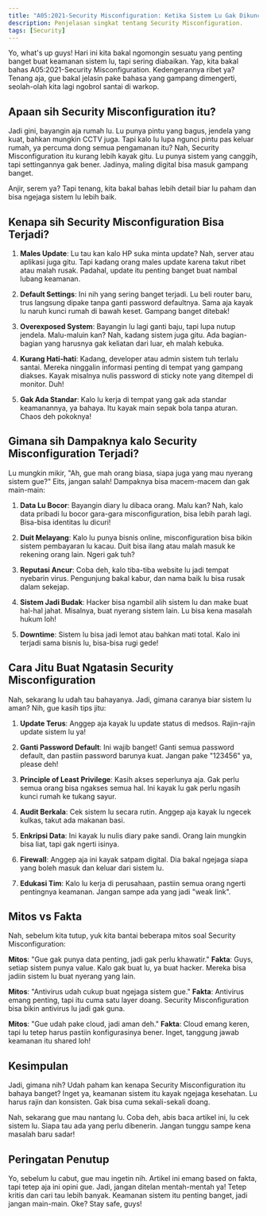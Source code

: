 ```yaml
---
title: "A05:2021-Security Misconfiguration: Ketika Sistem Lu Gak Dikunci Rapet"
description: Penjelasan singkat tentang Security Misconfiguration.
tags: [Security]
---
```

Yo, what's up guys! Hari ini kita bakal ngomongin sesuatu yang penting banget buat keamanan sistem lu, tapi sering diabaikan. Yap, kita bakal bahas A05:2021-Security Misconfiguration. Kedengerannya ribet ya? Tenang aja, gue bakal jelasin pake bahasa yang gampang dimengerti, seolah-olah kita lagi ngobrol santai di warkop.

## Apaan sih Security Misconfiguration itu?

Jadi gini, bayangin aja rumah lu. Lu punya pintu yang bagus, jendela yang kuat, bahkan mungkin CCTV juga. Tapi kalo lu lupa ngunci pintu pas keluar rumah, ya percuma dong semua pengamanan itu? Nah, Security Misconfiguration itu kurang lebih kayak gitu. Lu punya sistem yang canggih, tapi settingannya gak bener. Jadinya, maling digital bisa masuk gampang banget.

Anjir, serem ya? Tapi tenang, kita bakal bahas lebih detail biar lu paham dan bisa ngejaga sistem lu lebih baik.

## Kenapa sih Security Misconfiguration Bisa Terjadi?

1. **Males Update**: Lu tau kan kalo HP suka minta update? Nah, server atau aplikasi juga gitu. Tapi kadang orang males update karena takut ribet atau malah rusak. Padahal, update itu penting banget buat nambal lubang keamanan.

2. **Default Settings**: Ini nih yang sering banget terjadi. Lu beli router baru, trus langsung dipake tanpa ganti password defaultnya. Sama aja kayak lu naruh kunci rumah di bawah keset. Gampang banget ditebak!

3. **Overexposed System**: Bayangin lu lagi ganti baju, tapi lupa nutup jendela. Malu-maluin kan? Nah, kadang sistem juga gitu. Ada bagian-bagian yang harusnya gak keliatan dari luar, eh malah kebuka.

4. **Kurang Hati-hati**: Kadang, developer atau admin sistem tuh terlalu santai. Mereka ninggalin informasi penting di tempat yang gampang diakses. Kayak misalnya nulis password di sticky note yang ditempel di monitor. Duh!

5. **Gak Ada Standar**: Kalo lu kerja di tempat yang gak ada standar keamanannya, ya bahaya. Itu kayak main sepak bola tanpa aturan. Chaos deh pokoknya!

## Gimana sih Dampaknya kalo Security Misconfiguration Terjadi?

Lu mungkin mikir, "Ah, gue mah orang biasa, siapa juga yang mau nyerang sistem gue?" Eits, jangan salah! Dampaknya bisa macem-macem dan gak main-main:

1. **Data Lu Bocor**: Bayangin diary lu dibaca orang. Malu kan? Nah, kalo data pribadi lu bocor gara-gara misconfiguration, bisa lebih parah lagi. Bisa-bisa identitas lu dicuri!

2. **Duit Melayang**: Kalo lu punya bisnis online, misconfiguration bisa bikin sistem pembayaran lu kacau. Duit bisa ilang atau malah masuk ke rekening orang lain. Ngeri gak tuh?

3. **Reputasi Ancur**: Coba deh, kalo tiba-tiba website lu jadi tempat nyebarin virus. Pengunjung bakal kabur, dan nama baik lu bisa rusak dalam sekejap.

4. **Sistem Jadi Budak**: Hacker bisa ngambil alih sistem lu dan make buat hal-hal jahat. Misalnya, buat nyerang sistem lain. Lu bisa kena masalah hukum loh!

5. **Downtime**: Sistem lu bisa jadi lemot atau bahkan mati total. Kalo ini terjadi sama bisnis lu, bisa-bisa rugi gede!

## Cara Jitu Buat Ngatasin Security Misconfiguration

Nah, sekarang lu udah tau bahayanya. Jadi, gimana caranya biar sistem lu aman? Nih, gue kasih tips jitu:

1. **Update Terus**: Anggep aja kayak lu update status di medsos. Rajin-rajin update sistem lu ya!

2. **Ganti Password Default**: Ini wajib banget! Ganti semua password default, dan pastiin password barunya kuat. Jangan pake "123456" ya, please deh!

3. **Principle of Least Privilege**: Kasih akses seperlunya aja. Gak perlu semua orang bisa ngakses semua hal. Ini kayak lu gak perlu ngasih kunci rumah ke tukang sayur.

4. **Audit Berkala**: Cek sistem lu secara rutin. Anggep aja kayak lu ngecek kulkas, takut ada makanan basi.

5. **Enkripsi Data**: Ini kayak lu nulis diary pake sandi. Orang lain mungkin bisa liat, tapi gak ngerti isinya.

6. **Firewall**: Anggep aja ini kayak satpam digital. Dia bakal ngejaga siapa yang boleh masuk dan keluar dari sistem lu.

7. **Edukasi Tim**: Kalo lu kerja di perusahaan, pastiin semua orang ngerti pentingnya keamanan. Jangan sampe ada yang jadi "weak link".

## Mitos vs Fakta

Nah, sebelum kita tutup, yuk kita bantai beberapa mitos soal Security Misconfiguration:

**Mitos**: "Gue gak punya data penting, jadi gak perlu khawatir."
**Fakta**: Guys, setiap sistem punya value. Kalo gak buat lu, ya buat hacker. Mereka bisa jadiin sistem lu buat nyerang yang lain.

**Mitos**: "Antivirus udah cukup buat ngejaga sistem gue."
**Fakta**: Antivirus emang penting, tapi itu cuma satu layer doang. Security Misconfiguration bisa bikin antivirus lu jadi gak guna.

**Mitos**: "Gue udah pake cloud, jadi aman deh."
**Fakta**: Cloud emang keren, tapi lu tetep harus pastiin konfigurasinya bener. Inget, tanggung jawab keamanan itu shared loh!

## Kesimpulan

Jadi, gimana nih? Udah paham kan kenapa Security Misconfiguration itu bahaya banget? Inget ya, keamanan sistem itu kayak ngejaga kesehatan. Lu harus rajin dan konsisten. Gak bisa cuma sekali-sekali doang.

Nah, sekarang gue mau nantang lu. Coba deh, abis baca artikel ini, lu cek sistem lu. Siapa tau ada yang perlu dibenerin. Jangan tunggu sampe kena masalah baru sadar!

## Peringatan Penutup

Yo, sebelum lu cabut, gue mau ingetin nih. Artikel ini emang based on fakta, tapi tetep aja ini opini gue. Jadi, jangan ditelan mentah-mentah ya! Tetep kritis dan cari tau lebih banyak. Keamanan sistem itu penting banget, jadi jangan main-main. Oke? Stay safe, guys!